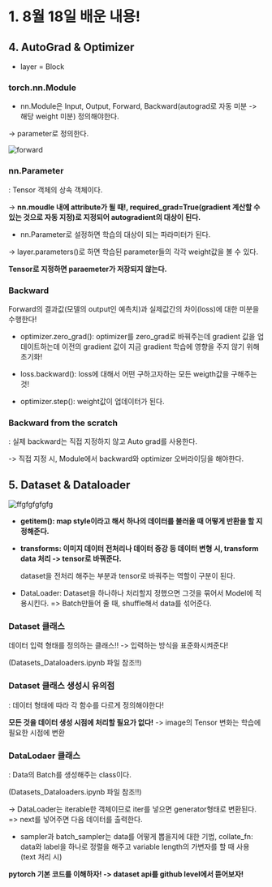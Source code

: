 # 1. 8월 18일 배운 내용!

## 4. AutoGrad & Optimizer

* layer = Block

### torch.nn.Module

- nn.Module은 Input, Output, Forward, Backward(autograd로 자동 미분 -> 해당 weight 미분) 정의해야한다.

-> parameter로 정의한다.

![forward](https://user-images.githubusercontent.com/59636424/129818778-898ef142-f143-498b-8c82-b6f2c9cdfe6b.PNG)

### nn.Parameter

: Tensor 객체의 상속 객체이다.

-> **nn.moudle 내에 attribute가 될 때!, required_grad=True(gradient 계산할 수 있는 것으로 자동 지정)로 지정되어 autogradient의 대상이 된다.**

* nn.Parameter로 설정하면 학습의 대상이 되는 파라미터가 된다.

-> layer.parameters()로 하면 학습된 parameter들의 각각 weight값을 볼 수 있다.

**Tensor로 지정하면 paraemeter가 저장되지 않는다.**

### Backward

Forward의 결과값(모델의 output인 예측치)과 실제값간의 차이(loss)에 대한 미분을 수행한다!

* optimizer.zero_grad(): optimizer를 zero_grad로 바꿔주는데 gradient 값을 업데이트하는데 이전의 gradient 값이 지금 gradient 학습에 영향을 주지 않기 위해 초기화!

* loss.backward(): loss에 대해서 어떤 구하고자하는 모든 weigth값을 구해주는 것!

* optimizer.step(): weight값이 업데이터가 된다.

### Backward from the scratch

: 실제 backward는 직접 지정하지 않고 Auto grad를 사용한다.

-> 직접 지정 시, Module에서 backward와 optimizer 오버라이딩을 해야한다.

## 5. Dataset & Dataloader

![ffgfgfgfgfg](https://user-images.githubusercontent.com/59636424/129821998-12a45082-c7ab-4272-b512-7156db36d3a9.PNG)

* **__getitem__(): map style이라고 해서 하나의 데이터를 불러올 때 어떻게 반환을 할 지 정해준다.**

* **transforms: 이미지 데이터 전처리나 데이터 증강 등 데이터 변형 시, transform data 처리 -> tensor로 바꿔준다.**

    dataset을 전처리 해주는 부분과 tensor로 바꿔주는 역할이 구분이 된다.

* DataLoader: Dataset을 하나하나 처리할지 정했으면 그것을 묶어서 Model에 적용시킨다. => Batch만들어 줄 때, shuffle해서 data를 섞어준다.

### Dataset 클래스

데이터 입력 형태를 정의하는 클래스!! -> 입력하는 방식을 표준화시켜준다!

(Datasets_Dataloaders.ipynb 파일 참조!!)


### Dataset 클래스 생성시 유의점

: 데이터 형태에 따라 각 함수를 다르게 정의해야한다!

**모든 것을 데이터 생성 시점에 처리할 필요가 없다!** -> image의 Tensor 변화는 학습에 필요한 시점에 변환

### DataLodaer 클래스

: Data의 Batch를 생성해주는 class이다.

(Datasets_Dataloaders.ipynb 파일 참조!!)

-> DataLoader는 iterable한 객체이므로 iter를 넣으면 generator형태로 변환된다. => next를 넣어주면 다음 데이터를 출력한다.

* sampler과 batch_sampler는 data를 어떻게 뽑을지에 대한 기법, collate_fn: data와 label을 하나로 정렬을 해주고 variable length의 가변자를 할 때 사용 (text 처리 시)

**pytorch 기본 코드를 이해하자! -> dataset api를 github level에서 뜯어보자!**
